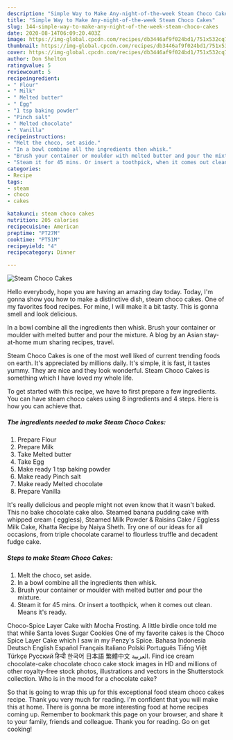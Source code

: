 ```yaml
---
description: "Simple Way to Make Any-night-of-the-week Steam Choco Cakes"
title: "Simple Way to Make Any-night-of-the-week Steam Choco Cakes"
slug: 144-simple-way-to-make-any-night-of-the-week-steam-choco-cakes
date: 2020-08-14T06:09:20.403Z
image: https://img-global.cpcdn.com/recipes/db3446af9f024bd1/751x532cq70/steam-choco-cakes-recipe-main-photo.jpg
thumbnail: https://img-global.cpcdn.com/recipes/db3446af9f024bd1/751x532cq70/steam-choco-cakes-recipe-main-photo.jpg
cover: https://img-global.cpcdn.com/recipes/db3446af9f024bd1/751x532cq70/steam-choco-cakes-recipe-main-photo.jpg
author: Don Shelton
ratingvalue: 5
reviewcount: 5
recipeingredient:
- " Flour"
- " Milk"
- " Melted butter"
- " Egg"
- "1 tsp baking powder"
- "Pinch salt"
- " Melted chocolate"
- " Vanilla"
recipeinstructions:
- "Melt the choco, set aside."
- "In a bowl combine all the ingredients then whisk."
- "Brush your container or moulder with melted butter and pour the mixture."
- "Steam it for 45 mins. Or insert a toothpick, when it comes out clean. Means it&#39;s ready."
categories:
- Recipe
tags:
- steam
- choco
- cakes

katakunci: steam choco cakes 
nutrition: 205 calories
recipecuisine: American
preptime: "PT27M"
cooktime: "PT51M"
recipeyield: "4"
recipecategory: Dinner

---
```



![Steam Choco Cakes](https://img-global.cpcdn.com/recipes/db3446af9f024bd1/751x532cq70/steam-choco-cakes-recipe-main-photo.jpg)

Hello everybody, hope you are having an amazing day today. Today, I'm gonna show you how to make a distinctive dish, steam choco cakes. One of my favorites food recipes. For mine, I will make it a bit tasty. This is gonna smell and look delicious.

In a bowl combine all the ingredients then whisk. Brush your container or moulder with melted butter and pour the mixture. A blog by an Asian stay-at-home mum sharing recipes, travel.

Steam Choco Cakes is one of the most well liked of current trending foods on earth. It's appreciated by millions daily. It's simple, it is fast, it tastes yummy. They are nice and they look wonderful. Steam Choco Cakes is something which I have loved my whole life.


To get started with this recipe, we have to first prepare a few ingredients. You can have steam choco cakes using 8 ingredients and 4 steps. Here is how you can achieve that.

<!--inarticleads1-->

##### The ingredients needed to make Steam Choco Cakes:

1. Prepare  Flour
1. Prepare  Milk
1. Take  Melted butter
1. Take  Egg
1. Make ready 1 tsp baking powder
1. Make ready Pinch salt
1. Make ready  Melted chocolate
1. Prepare  Vanilla


It&#39;s really delicious and people might not even know that it wasn&#39;t baked. This no bake chocolate cake also. Steamed banana pudding cake with whipped cream ( eggless), Steamed Milk Powder &amp; Raisins Cake / Eggless Milk Cake, Khatta Recipe by Naiya Sheth. Try one of our ideas for all occasions, from triple chocolate caramel to flourless truffle and decadent fudge cake. 

<!--inarticleads2-->

##### Steps to make Steam Choco Cakes:

1. Melt the choco, set aside.
1. In a bowl combine all the ingredients then whisk.
1. Brush your container or moulder with melted butter and pour the mixture.
1. Steam it for 45 mins. Or insert a toothpick, when it comes out clean. Means it&#39;s ready.


Choco-Spice Layer Cake with Mocha Frosting. A little birdie once told me that while Santa loves Sugar Cookies One of my favorite cakes is the Choco Spice Layer Cake which I saw in my Penzy&#39;s Spice. Bahasa Indonesia Deutsch English Español Français Italiano Polski Português Tiếng Việt Türkçe Русский हिन्दी 한국어 日本語 繁體中文 العربية. Find ice cream chocolate-cake chocolate choco cake stock images in HD and millions of other royalty-free stock photos, illustrations and vectors in the Shutterstock collection. Who is in the mood for a chocolate cake? 

So that is going to wrap this up for this exceptional food steam choco cakes recipe. Thank you very much for reading. I'm confident that you will make this at home. There is gonna be more interesting food at home recipes coming up. Remember to bookmark this page on your browser, and share it to your family, friends and colleague. Thank you for reading. Go on get cooking!
